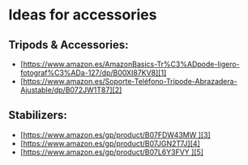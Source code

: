 
# Ideas for accessories

## Tripods & Accessories:
- [https://www.amazon.es/AmazonBasics-Tr%C3%ADpode-ligero-fotograf%C3%ADa-127/dp/B00XI87KV8][1]
- [https://www.amazon.es/Soporte-Teléfono-Trípode-Abrazadera-Ajustable/dp/B072JW1T87][2]

## Stabilizers:

- [https://www.amazon.es/gp/product/B07FDW43MW ][3]
- [https://www.amazon.es/gp/product/B07JGN2T7J][4]
- [https://www.amazon.es/gp/product/B07L6Y3FVY ][5]

[1]:	https://www.amazon.es/AmazonBasics-Tr%C3%ADpode-ligero-fotograf%C3%ADa-127/dp/B00XI87KV8
[2]:	https://www.amazon.es/Soporte-Tel%C3%A9fono-Tr%C3%ADpode-Abrazadera-Ajustable/dp/B072JW1T87
[3]:	https://www.amazon.es/gp/product/B07FDW43MW
[4]:	https://www.amazon.es/gp/product/B07JGN2T7J
[5]:	https://www.amazon.es/gp/product/B07L6Y3FVY